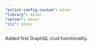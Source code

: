 ```yaml
---
"eslint-config-custom": minor
"library": minor
"server": minor
"cli": minor
---
```


Added first GraphQL crud functionality.
